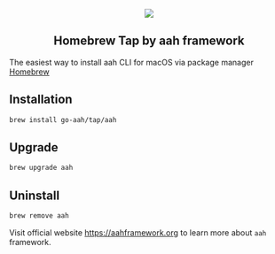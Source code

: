 <p align="center">
  <img src="https://cdn.aahframework.org/assets/img/aah-logo-64x64.png" />
  <h2 align="center">Homebrew Tap by aah framework</h2>
</p>

The easiest way to install aah CLI for macOS via package manager [Homebrew](https://brew.sh)

## Installation

```bash
brew install go-aah/tap/aah
```

## Upgrade

```bash
brew upgrade aah
```

## Uninstall

```bash
brew remove aah
```

Visit official website https://aahframework.org to learn more about `aah` framework.